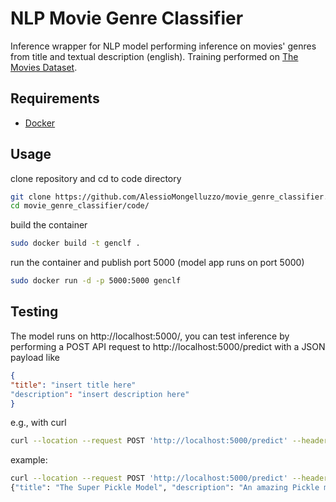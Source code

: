 # NLP Movie Genre Classifier
Inference wrapper for NLP model performing inference on movies' genres from title and textual description (english).
Training performed on [The Movies Dataset](https://www.kaggle.com/rounakbanik/the-movies-dataset/version/7#movies_metadata.csv).

## Requirements
- [Docker](https://docs.docker.com/get-docker/)

## Usage
clone repository and cd to code directory
```bash
git clone https://github.com/AlessioMongelluzzo/movie_genre_classifier.git
cd movie_genre_classifier/code/
```
build the container
```bash
sudo docker build -t genclf .
```
run the container and publish port 5000 (model app runs on port 5000)
```bash
sudo docker run -d -p 5000:5000 genclf
```
## Testing
The model runs on http://localhost:5000/, you can test inference by performing a POST API request to http://localhost:5000/predict with a JSON payload like
```json
{
"title": "insert title here"
"description": "insert description here"
}
```
e.g., with curl
```bash
curl --location --request POST 'http://localhost:5000/predict' --header 'Content-Type: application/json' --data-raw '{"title": "insert your title here", "description": "insert description here"}'
```
example:
```bash
curl --location --request POST 'http://localhost:5000/predict' --header 'Content-Type: application/json' --data-raw '{"title": "The Super Pickle Model", "description": "An amazing Pickle model with super powers fights every machine learning problem!"}'
{"title": "The Super Pickle Model", "description": "An amazing Pickle model with super powers fights every machine learning problem!", "genre": "Animation, Comedy, Family, Adventure"}
 ```
